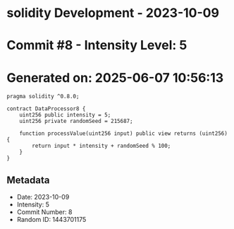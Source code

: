﻿# solidity Development - 2023-10-09
# Commit #8 - Intensity Level: 5
# Generated on: 2025-06-07 10:56:13
```solidity
pragma solidity ^0.8.0;

contract DataProcessor8 {
    uint256 public intensity = 5;
    uint256 private randomSeed = 215687;

    function processValue(uint256 input) public view returns (uint256) {
        return input * intensity + randomSeed % 100;
    }
}
```
## Metadata
- Date: 2023-10-09
- Intensity: 5
- Commit Number: 8
- Random ID: 1443701175
